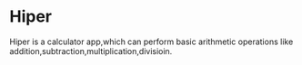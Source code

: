 # Hiper
Hiper is a calculator app,which can perform basic arithmetic operations like addition,subtraction,multiplication,divisioin.
